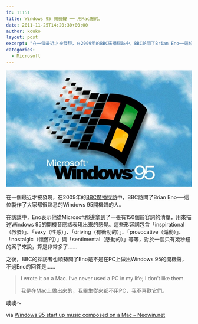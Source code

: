 ```yaml
---
id: 11151
title: Windows 95 開機聲 ── 用Mac做的。
date: 2011-11-25T14:20:30+00:00
author: kouko
layout: post
excerpt: "在一個最近才被發現，在2009年的BBC廣播採訪中，BBC訪問了Brian Eno──這位製作了大家都很熟悉的Windows 95開機聲的人。"
categories:
  - Microsoft
---
```

<img title="windows 95.jpg" src="/img/2011-11-25-windows-95-start-up-music-composed-on-a-mac/windows-95.jpg" border="0" alt="Windows 95" />

在一個最近才被發現，在2009年的[BBC廣播採訪](http://www.bbc.co.uk/iplayer/episode/b00k3x21/The_Museum_of_Curiosity_Series_2_Episode_1/)中，BBC訪問了Brian Eno──這位製作了大家都很熟悉的Windows 95開機聲的人。

在訪談中，Eno表示他從Microsoft那邊拿到了一張有150個形容詞的清單，用來描述Windows 95的開機音應該表現出來的感覺。這些形容詞包含「inspirational（啟發）」、「sexy（性感）」、「driving（有衝勁的）」、「provocative（煽動）」、「nostalgic（懷舊的）」與「sentimental（感動的）」等等，對於一個只有幾秒鐘的案子來說，算是非常多了……

之後，BBC的採訪者也順勢問了Eno是不是在PC上做出Windows 95的開機聲，不過Eno的回答是……

> I wrote it on a Mac. I’ve never used a PC in my life; I don’t like them.
>
> 我是在Mac上做出來的，我畢生從來都不用PC，我不喜歡它們。

噢噢～

via [Windows 95 start up music composed on a Mac &#8211; Neowin.net](http://www.neowin.net/news/windows-95-start-up-music-composed-on-a-mac?utm_source=feedburner&utm_medium=feed&utm_campaign=Feed%3A+neowin-main+%28Neowin+Main+News%29&utm_content=Google+Reader)
